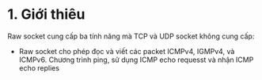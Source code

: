 # 1. Giới thiêu
Raw socket cung cấp ba tính năng mà TCP và UDP socket không cung cấp:
- Raw socket cho phép đọc và viết các packet ICMPv4, IGMPv4, và ICMPv6. Chương trình ping, sử dụng ICMP echo requesst và nhận ICMP echo replies 